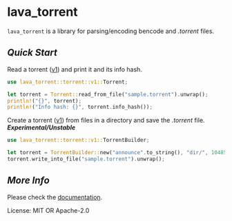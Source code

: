 # lava_torrent

`lava_torrent` is a library for parsing/encoding bencode and *.torrent* files.

## *Quick Start*
Read a torrent ([v1]) and print it and its info hash.

```rust
use lava_torrent::torrent::v1::Torrent;

let torrent = Torrent::read_from_file("sample.torrent").unwrap();
println!("{}", torrent);
println!("Info hash: {}", torrent.info_hash());
```

Create a torrent ([v1]) from files in a directory and save the *.torrent* file.
***Experimental/Unstable***

```rust
use lava_torrent::torrent::v1::TorrentBuilder;

let torrent = TorrentBuilder::new("announce".to_string(), "dir/", 1048576).build().unwrap();
torrent.write_into_file("sample.torrent").unwrap();
```

## *More Info*
Please check the [documentation].

[v1]: http://bittorrent.org/beps/bep_0003.html
[documentation]: https://docs.rs/lava_torrent/

License: MIT OR Apache-2.0

